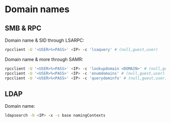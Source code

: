 # Domain names
## SMB & RPC
Domain name & SID through LSARPC:

```bash
rpcclient -U '<USER>%<PASS>' <IP> -c 'lsaquery' # (null,guest,user)
```

Domain name & more through SAMR:

```bash
rpcclient -U '<USER>%<PASS>' <IP> -c 'lookupdomain <DOMAIN>' # (null,guest,user)
rpcclient -U '<USER>%<PASS>' <IP> -c 'enumdomains' # (null,guest,user)
rpcclient -U '<USER>%<PASS>' <IP> -c 'querydominfo' # (null,guest,user)
```

## LDAP
Domain name:
```bash
ldapsearch -h <IP> -x -s base namingContexts
```